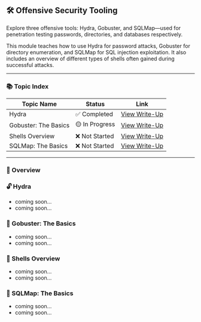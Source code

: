 ## 🛠 Offensive Security Tooling

Explore three offensive tools: Hydra, Gobuster, and SQLMap—used for penetration testing passwords, directories, and databases respectively.

This module teaches how to use Hydra for password attacks, Gobuster for directory enumeration, and SQLMap for SQL injection exploitation. It also includes an overview of different types of shells often gained during successful attacks.

---

### 📚 Topic Index

| Topic Name            | Status         | Link                                                              |
|------------------------|----------------|-------------------------------------------------------------------|
| Hydra                 | ✅ Completed   | [View Write-Up]()                  |
| Gobuster: The Basics  | 🟡 In Progress | [View Write-Up]()    |
| Shells Overview       | ❌ Not Started | [View Write-Up]()        |
| SQLMap: The Basics    | ❌ Not Started | [View Write-Up]()      |

---

### 🧠 Overview

### 🔓 Hydra  
- coming soon...
- coming soon...

### 🧭 Gobuster: The Basics  
- coming soon...
- coming soon...

### 🐚 Shells Overview  
- coming soon...
- coming soon...

### 💉 SQLMap: The Basics  
- coming soon...
- coming soon...
